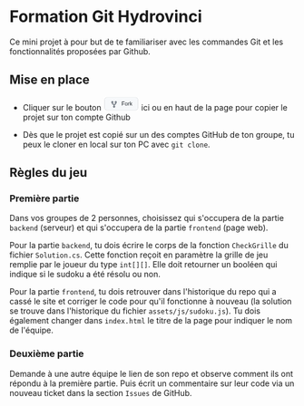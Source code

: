 # Formation Git Hydrovinci

Ce mini projet à pour but de te familiariser avec les commandes Git et les fonctionnalités proposées par Github.

## Mise en place

<ul><li><p>Cliquer sur le bouton <a href="https://github.com/antoineraulin/super_duper_doku/fork"><img height="24px" alt="Fork" src=".assets/fork.png"></a> ici ou en haut de la page pour copier le projet sur ton compte Github</p></li></ul>

- Dès que le projet est copié sur un des comptes GitHub de ton groupe, tu peux le cloner en local sur ton PC avec `git clone`.

## Règles du jeu

### Première partie

Dans vos groupes de 2 personnes, choisissez qui s'occupera de la partie `backend` (serveur) et qui s'occupera de la partie `frontend` (page web).

Pour la partie `backend`, tu dois écrire le corps de la fonction `CheckGrille` du fichier `Solution.cs`. Cette fonction reçoit en paramètre la grille de jeu remplie par le joueur du type `int[][]`. Elle doit retourner un booléen qui indique si le sudoku a été résolu ou non.

Pour la partie `frontend`, tu dois retrouver dans l'historique du repo qui a cassé le site et corriger le code pour qu'il fonctionne à nouveau (la solution se trouve dans l'historique du fichier `assets/js/sudoku.js`). Tu dois également changer dans `index.html` le titre de la page pour indiquer le nom de l'équipe.

### Deuxième partie

Demande à une autre équipe le lien de son repo et observe comment ils ont répondu à la première partie. Puis écrit un commentaire sur leur code via un nouveau ticket dans la section `Issues` de GitHub.